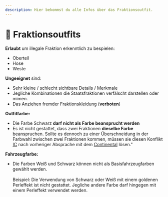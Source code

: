 ```yaml
---
description: Hier bekommst du alle Infos über das Fraktionsoutfit.
---
```


# 👕 Fraktionsoutfits

**Erlaubt** um illegale Fraktion erkenntlich zu bespielen:

* Oberteil
* Hose
* Weste

**Ungeeignet** sind:

* Sehr kleine / schlecht sichtbare Details / Merkmale
* Jegliche Kombinationen die Staatsfraktionen verfälscht darstellen oder mimen.
* Das Anziehen fremder Fraktionskleidung (**verboten**)

**Outfitfarbe:**

* Die Farbe Schwarz **darf nicht als Farbe beansprucht werden**
* Es ist nicht gestattet, dass zwei Fraktionen **dieselbe Farbe** beanspruchen. Sollte es dennoch zu einer Überschneidung in der Farbwahl zwischen zwei Fraktionen kommen, müssen sie diesen Konflikt [IC](../was-ist/was-ist-ic-ooc.md) nach vorheriger Absprache mit dem [Continental](../regeln/readme/9-continental.md) lösen."

**Fahrzeugfarbe:**

* Die Farben Weiß und Schwarz können nicht als Basisfahrzeugfarben gewählt werden. \
  \
  Beispiel: Die Verwendung von Schwarz oder Weiß mit einem goldenen Perleffekt ist nicht gestattet. Jegliche andere Farbe darf hingegen mit einem Perleffekt verwendet werden.

